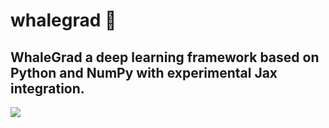 # whalegrad 🐳
WhaleGrad a deep learning framework based on Python and NumPy with experimental Jax integration.
----------------------------------------------------------------------------------------------------------------------------------------------------------------------------------------------------------------------------------------------------------------------------------------------------

![](https://github.com/saurabhaloneai/whalegrad/blob/main/images/xmas.png)

